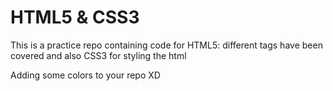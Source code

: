# HTML5 & CSS3

This is a practice repo containing code for HTML5: different tags have been covered and also CSS3 for styling the html

Adding some colors to your repo XD
